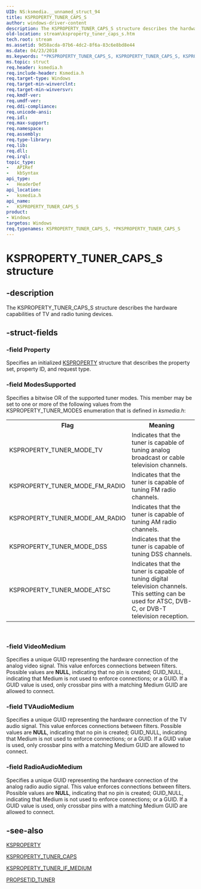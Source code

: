 ```yaml
---
UID: NS:ksmedia.__unnamed_struct_94
title: KSPROPERTY_TUNER_CAPS_S
author: windows-driver-content
description: The KSPROPERTY_TUNER_CAPS_S structure describes the hardware capabilities of TV and radio tuning devices.
old-location: stream\ksproperty_tuner_caps_s.htm
tech.root: stream
ms.assetid: 9d58acda-07b6-4dc2-8f6a-83c6e8bd8e44
ms.date: 04/23/2018
ms.keywords: "*PKSPROPERTY_TUNER_CAPS_S, KSPROPERTY_TUNER_CAPS_S, KSPROPERTY_TUNER_CAPS_S structure [Streaming Media Devices], PKSPROPERTY_TUNER_CAPS_S, PKSPROPERTY_TUNER_CAPS_S structure pointer [Streaming Media Devices], ksmedia/KSPROPERTY_TUNER_CAPS_S, ksmedia/PKSPROPERTY_TUNER_CAPS_S, stream.ksproperty_tuner_caps_s, vidcapstruct_28e3b0b2-5b4e-404a-8ade-d5d9c1870ae5.xml"
ms.topic: struct
req.header: ksmedia.h
req.include-header: Ksmedia.h
req.target-type: Windows
req.target-min-winverclnt: 
req.target-min-winversvr: 
req.kmdf-ver: 
req.umdf-ver: 
req.ddi-compliance: 
req.unicode-ansi: 
req.idl: 
req.max-support: 
req.namespace: 
req.assembly: 
req.type-library: 
req.lib: 
req.dll: 
req.irql: 
topic_type:
-	APIRef
-	kbSyntax
api_type:
-	HeaderDef
api_location:
-	ksmedia.h
api_name:
-	KSPROPERTY_TUNER_CAPS_S
product:
- Windows
targetos: Windows
req.typenames: KSPROPERTY_TUNER_CAPS_S, *PKSPROPERTY_TUNER_CAPS_S
---
```


# KSPROPERTY_TUNER_CAPS_S structure


## -description


The KSPROPERTY_TUNER_CAPS_S structure describes the hardware capabilities of TV and radio tuning devices.


## -struct-fields




### -field Property

Specifies an initialized <a href="https://msdn.microsoft.com/library/windows/hardware/ff564262">KSPROPERTY</a> structure that describes the property set, property ID, and request type.


### -field ModesSupported

Specifies a bitwise OR of the supported tuner modes. This member may be set to one or more of the following values from the KSPROPERTY_TUNER_MODES enumeration that is defined in <i>ksmedia.h</i>:

<table>
<tr>
<th>Flag</th>
<th>Meaning</th>
</tr>
<tr>
<td>
KSPROPERTY_TUNER_MODE_TV

</td>
<td>
Indicates that the tuner is capable of tuning analog broadcast or cable television channels.

</td>
</tr>
<tr>
<td>
KSPROPERTY_TUNER_MODE_FM_RADIO

</td>
<td>
Indicates that the tuner is capable of tuning FM radio channels.

</td>
</tr>
<tr>
<td>
KSPROPERTY_TUNER_MODE_AM_RADIO

</td>
<td>
Indicates that the tuner is capable of tuning AM radio channels.

</td>
</tr>
<tr>
<td>
KSPROPERTY_TUNER_MODE_DSS

</td>
<td>
Indicates that the tuner is capable of tuning DSS channels.

</td>
</tr>
<tr>
<td>
KSPROPERTY_TUNER_MODE_ATSC

</td>
<td>
Indicates that the tuner is capable of tuning digital television channels. This setting can be used for ATSC, DVB-C, or DVB-T television reception.

</td>
</tr>
</table>
 


### -field VideoMedium

Specifies a unique GUID representing the hardware connection of the analog video signal. This value enforces connections between filters. Possible values are <b>NULL</b>, indicating that no pin is created; GUID_NULL, indicating that Medium is not used to enforce connections; or a GUID. If a GUID value is used, only crossbar pins with a matching Medium GUID are allowed to connect. 


### -field TVAudioMedium

Specifies a unique GUID representing the hardware connection of the TV audio signal. This value enforces connections between filters. Possible values are <b>NULL</b>, indicating that no pin is created; GUID_NULL, indicating that Medium is not used to enforce connections; or a GUID. If a GUID value is used, only crossbar pins with a matching Medium GUID are allowed to connect. 


### -field RadioAudioMedium

Specifies a unique GUID representing the hardware connection of the analog radio audio signal. This value enforces connections between filters. Possible values are <b>NULL</b>, indicating that no pin is created; GUID_NULL, indicating that Medium is not used to enforce connections; or a GUID. If a GUID value is used, only crossbar pins with a matching Medium GUID are allowed to connect. 


## -see-also




<a href="https://msdn.microsoft.com/library/windows/hardware/ff564262">KSPROPERTY</a>



<a href="https://msdn.microsoft.com/library/windows/hardware/ff565825">KSPROPERTY_TUNER_CAPS</a>



<a href="https://msdn.microsoft.com/library/windows/hardware/ff565842">KSPROPERTY_TUNER_IF_MEDIUM</a>



<a href="https://msdn.microsoft.com/library/windows/hardware/ff567800">PROPSETID_TUNER</a>
 

 


